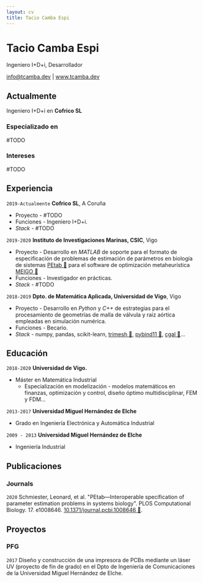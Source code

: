 ```yaml
---
layout: cv
title: Tacio Camba Espi
---
```

# Tacio Camba Espi
Ingeniero I+D+i, Desarrollador

<div id="webaddress">
<a href="info@tcamba.dev">info@tcamba.dev</a>
| <a href="http://www.tcamba.dev">www.tcamba.dev</a>
</div>


## Actualmente

Ingeniero I+D+i en __Cofrico SL__

### Especializado en

#TODO


### Intereses

#TODO


## Experiencia

`2019-Actualmente`
__Cofrico SL__, A Coruña
  
- Proyecto - #TODO
- Funciones - Ingeniero I+D+i. 
- _Stack_ - #TODO

`2019-2020`
__Instituto de Investigaciones Marinas, CSIC__, Vigo
  
- Proyecto - Desarrollo en _MATLAB_ de soporte para el formato de especificación de problemas de estimación de parámetros en biología de sistemas [PEtab 🔗](https://petab.readthedocs.io/en/stable/) para el software de optimización metaheurística [MEIGO 🔗](http://gingproc.iim.csic.es/meigo.html)
- Funciones - Investigador en prácticas.
- _Stack_ - #TODO

`2018-2019`
__Dpto. de Matemática Aplicada, Universidad de Vigo__, Vigo
  
- Proyecto - Desarrollo en _Python_ y _C++_ de estrategias para el procesamiento de geometrías de malla de válvula y raiz aórtica empleadas en simulación numérica.
- Funciones - Becario.
- _Stack_ - numpy, pandas, scikit-learn, [trimesh 🔗](https://github.com/mikedh/trimesh),  [pybind11 🔗](https://github.com/pybind/pybind11), [cgal 🔗](https://www.cgal.org/)...

## Educación

`2018-2020`
__Universidad de Vigo.__

- Máster en Matemática Industrial
  - Especialización en modelización - modelos matemáticos en finanzas, optimización y control, diseño óptimo multidisciplinar, FEM y FDM...

`2013-2017`
__Universidad Miguel Hernández de Elche__

- Grado en Ingeniería Electrónica y Automática Industrial

`2009 - 2013`
__Universidad Miguel Hernández de Elche__

- Ingeniería Industrial


## Publicaciones

### Journals

`2020`
Schmiester, Leonard, et al. "PEtab—Interoperable specification of parameter estimation problems in systems biology". PLOS Computational Biology. 17. e1008646. [10.1371/journal.pcbi.1008646 🔗](https://journals.plos.org/ploscompbiol/article?id=10.1371/journal.pcbi.1008646).


## Proyectos

### PFG

`2017` Diseño y construcción de una impresora de PCBs mediante un láser UV (proyecto de fin de grado) en el Dpto de Ingeniería de Comunicaciones de la Universidad Miguel Hernández de Elche.    